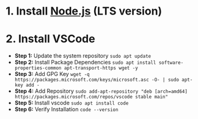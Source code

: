 # 1. Install [Node.js](https://nodejs.org/en) (LTS version)
# 2. Install VSCode
- **Step 1:** Update the system repository ```sudo apt update```
- **Step 2:** Install Package Dependencies ```sudo apt install software-properties-common apt-transport-https wget -y```
- **Step 3:** Add GPG Key ```wget -q https://packages.microsoft.com/keys/microsoft.asc -O- | sudo apt-key add -```
- **Step 4:** Add Repository ```sudo add-apt-repository "deb [arch=amd64] https://packages.microsoft.com/repos/vscode stable main"```
- **Step 5:** Install vscode ```sudo apt install code```
- **Step 6:** Verify Installation ```code --version```
